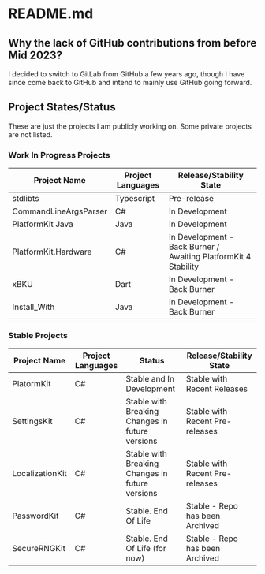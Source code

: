 # README.md

## Why the lack of GitHub contributions from before Mid 2023?
I decided to switch to GitLab from GitHub a few years ago, though I have since come back to GitHub and intend to mainly use GitHub going forward.

## Project States/Status
These are just the projects I am publicly working on. Some private projects are not listed.

### Work In Progress Projects
| Project Name | Project Languages | Release/Stability State |
|-|-|-|
| stdlibts | Typescript | Pre-release  |
| CommandLineArgsParser | C# | In Development |
| PlatformKit Java | Java | In Development |
| PlatformKit.Hardware | C# | In Development - Back Burner / Awaiting PlatformKit 4 Stability |
| xBKU | Dart | In Development - Back Burner |
| Install_With | Java | In Development - Back Burner |

### Stable Projects

| Project Name | Project Languages | Status | Release/Stability State |
|-|-|-|-|
| PlatormKit | C# | Stable and In Development | Stable with Recent Releases |
| SettingsKit | C# | Stable with Breaking Changes in future versions | Stable with Recent Pre-releases |
| LocalizationKit | C# | Stable with Breaking Changes in future versions | Stable with Recent Pre-releases |
| PasswordKit | C# | Stable. End Of Life | Stable - Repo has been Archived |
| SecureRNGKit | C# | Stable. End Of Life (for now) | Stable - Repo has been Archived |
